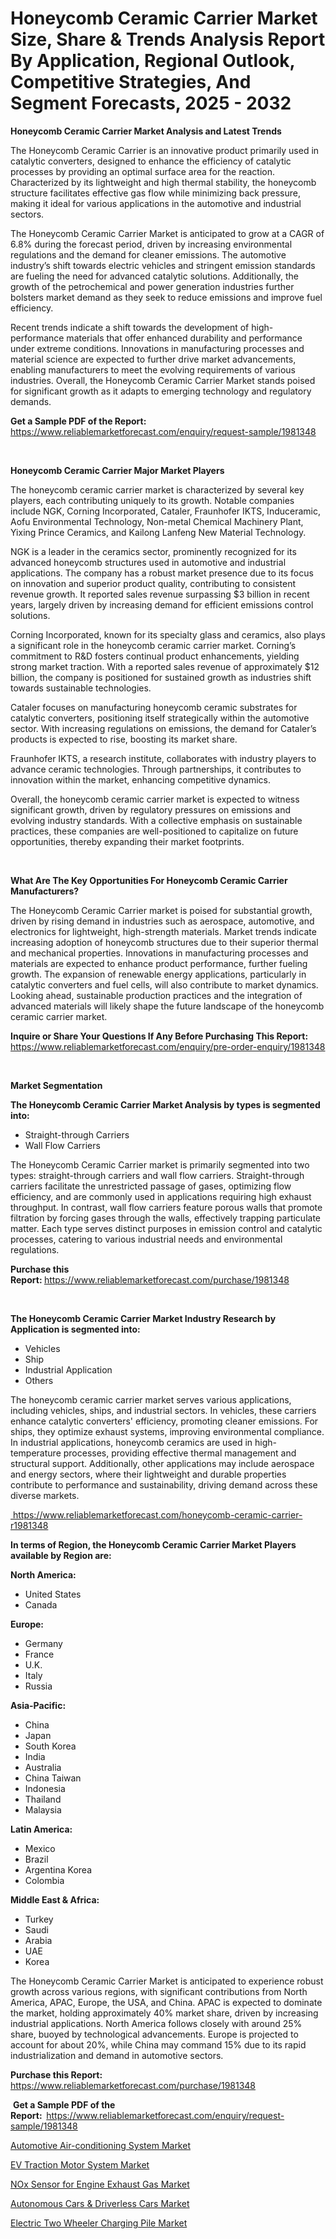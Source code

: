 <p><h1>Honeycomb Ceramic Carrier Market Size, Share & Trends Analysis Report By Application, Regional Outlook, Competitive Strategies, And Segment Forecasts, 2025 - 2032</h1></p><p><strong>Honeycomb Ceramic Carrier Market Analysis and Latest Trends</strong></p>
<p><p>The Honeycomb Ceramic Carrier is an innovative product primarily used in catalytic converters, designed to enhance the efficiency of catalytic processes by providing an optimal surface area for the reaction. Characterized by its lightweight and high thermal stability, the honeycomb structure facilitates effective gas flow while minimizing back pressure, making it ideal for various applications in the automotive and industrial sectors.</p><p>The Honeycomb Ceramic Carrier Market is anticipated to grow at a CAGR of 6.8% during the forecast period, driven by increasing environmental regulations and the demand for cleaner emissions. The automotive industry’s shift towards electric vehicles and stringent emission standards are fueling the need for advanced catalytic solutions. Additionally, the growth of the petrochemical and power generation industries further bolsters market demand as they seek to reduce emissions and improve fuel efficiency.</p><p>Recent trends indicate a shift towards the development of high-performance materials that offer enhanced durability and performance under extreme conditions. Innovations in manufacturing processes and material science are expected to further drive market advancements, enabling manufacturers to meet the evolving requirements of various industries. Overall, the Honeycomb Ceramic Carrier Market stands poised for significant growth as it adapts to emerging technology and regulatory demands.</p></p>
<p><strong>Get a Sample PDF of the Report:&nbsp;</strong> <a href="https://www.reliablemarketforecast.com/enquiry/request-sample/1981348?utm_campaign=1890&utm_medium=2&utm_source=Github&utm_content=ia&utm_term=31032025&utm_id=honeycomb-ceramic-carrier">https://www.reliablemarketforecast.com/enquiry/request-sample/1981348</a></p>
<p>&nbsp;</p>
<p><strong>Honeycomb Ceramic Carrier Major Market Players</strong></p>
<p><p>The honeycomb ceramic carrier market is characterized by several key players, each contributing uniquely to its growth. Notable companies include NGK, Corning Incorporated, Cataler, Fraunhofer IKTS, Induceramic, Aofu Environmental Technology, Non-metal Chemical Machinery Plant, Yixing Prince Ceramics, and Kailong Lanfeng New Material Technology.</p><p>NGK is a leader in the ceramics sector, prominently recognized for its advanced honeycomb structures used in automotive and industrial applications. The company has a robust market presence due to its focus on innovation and superior product quality, contributing to consistent revenue growth. It reported sales revenue surpassing $3 billion in recent years, largely driven by increasing demand for efficient emissions control solutions.</p><p>Corning Incorporated, known for its specialty glass and ceramics, also plays a significant role in the honeycomb ceramic carrier market. Corning’s commitment to R&D fosters continual product enhancements, yielding strong market traction. With a reported sales revenue of approximately $12 billion, the company is positioned for sustained growth as industries shift towards sustainable technologies.</p><p>Cataler focuses on manufacturing honeycomb ceramic substrates for catalytic converters, positioning itself strategically within the automotive sector. With increasing regulations on emissions, the demand for Cataler’s products is expected to rise, boosting its market share.</p><p>Fraunhofer IKTS, a research institute, collaborates with industry players to advance ceramic technologies. Through partnerships, it contributes to innovation within the market, enhancing competitive dynamics.</p><p>Overall, the honeycomb ceramic carrier market is expected to witness significant growth, driven by regulatory pressures on emissions and evolving industry standards. With a collective emphasis on sustainable practices, these companies are well-positioned to capitalize on future opportunities, thereby expanding their market footprints.</p></p>
<p>&nbsp;</p>
<p><strong>What Are The Key Opportunities For Honeycomb Ceramic Carrier Manufacturers?</strong></p>
<p><p>The Honeycomb Ceramic Carrier market is poised for substantial growth, driven by rising demand in industries such as aerospace, automotive, and electronics for lightweight, high-strength materials. Market trends indicate increasing adoption of honeycomb structures due to their superior thermal and mechanical properties. Innovations in manufacturing processes and materials are expected to enhance product performance, further fueling growth. The expansion of renewable energy applications, particularly in catalytic converters and fuel cells, will also contribute to market dynamics. Looking ahead, sustainable production practices and the integration of advanced materials will likely shape the future landscape of the honeycomb ceramic carrier market.</p></p>
<p><strong>Inquire or Share Your Questions If Any Before Purchasing This Report:</strong> <a href="https://www.reliablemarketforecast.com/enquiry/pre-order-enquiry/1981348?utm_campaign=1890&utm_medium=2&utm_source=Github&utm_content=ia&utm_term=31032025&utm_id=honeycomb-ceramic-carrier">https://www.reliablemarketforecast.com/enquiry/pre-order-enquiry/1981348</a></p>
<p>&nbsp;</p>
<p><strong>Market Segmentation</strong></p>
<p><strong>The Honeycomb Ceramic Carrier Market Analysis by types is segmented into:</strong></p>
<p><ul><li>Straight-through Carriers</li><li>Wall Flow Carriers</li></ul></p>
<p><p>The Honeycomb Ceramic Carrier market is primarily segmented into two types: straight-through carriers and wall flow carriers. Straight-through carriers facilitate the unrestricted passage of gases, optimizing flow efficiency, and are commonly used in applications requiring high exhaust throughput. In contrast, wall flow carriers feature porous walls that promote filtration by forcing gases through the walls, effectively trapping particulate matter. Each type serves distinct purposes in emission control and catalytic processes, catering to various industrial needs and environmental regulations.</p></p>
<p><strong>Purchase this Report:&nbsp;</strong><a href="https://www.reliablemarketforecast.com/purchase/1981348?utm_campaign=1890&utm_medium=2&utm_source=Github&utm_content=ia&utm_term=31032025&utm_id=honeycomb-ceramic-carrier">https://www.reliablemarketforecast.com/purchase/1981348</a></p>
<p>&nbsp;</p>
<p><strong>The Honeycomb Ceramic Carrier Market Industry Research by Application is segmented into:</strong></p>
<p><ul><li>Vehicles</li><li>Ship</li><li>Industrial Application</li><li>Others</li></ul></p>
<p><p>The honeycomb ceramic carrier market serves various applications, including vehicles, ships, and industrial sectors. In vehicles, these carriers enhance catalytic converters' efficiency, promoting cleaner emissions. For ships, they optimize exhaust systems, improving environmental compliance. In industrial applications, honeycomb ceramics are used in high-temperature processes, providing effective thermal management and structural support. Additionally, other applications may include aerospace and energy sectors, where their lightweight and durable properties contribute to performance and sustainability, driving demand across these diverse markets.</p></p>
<p><a href="https://www.reliablemarketforecast.com/honeycomb-ceramic-carrier-r1981348?utm_campaign=1890&utm_medium=2&utm_source=Github&utm_content=ia&utm_term=31032025&utm_id=honeycomb-ceramic-carrier">&nbsp;https://www.reliablemarketforecast.com/honeycomb-ceramic-carrier-r1981348</a></p>
<p><strong>In terms of Region, the Honeycomb Ceramic Carrier Market Players available by Region are:</strong></p>
<p>
    <p> <strong> North America: </strong>
        <ul>
            <li>United States</li>
            <li>Canada</li>
        </ul>
        </p> 
    <p> <strong> Europe: </strong>
        <ul>
            <li>Germany</li>
            <li>France</li>
            <li>U.K.</li>
            <li>Italy</li>
            <li>Russia</li>
        </ul>
        </p> 
    <p> <strong> Asia-Pacific: </strong>
        <ul>
            <li>China</li>
            <li>Japan</li>
            <li>South Korea</li>
            <li>India</li>
            <li>Australia</li>
            <li>China Taiwan</li>
            <li>Indonesia</li>
            <li>Thailand</li>
            <li>Malaysia</li>
        </ul>
        </p> 
    <p> <strong> Latin America: </strong>
        <ul>
            <li>Mexico</li>
            <li>Brazil</li>
            <li>Argentina Korea</li>
            <li>Colombia</li>
        </ul>
        </p> 
    <p> <strong> Middle East & Africa: </strong>
        <ul>
            <li>Turkey</li>
            <li>Saudi</li>
            <li>Arabia</li>
            <li>UAE</li>
            <li>Korea</li>
        </ul>
    </p>
    </p>
<p><p>The Honeycomb Ceramic Carrier Market is anticipated to experience robust growth across various regions, with significant contributions from North America, APAC, Europe, the USA, and China. APAC is expected to dominate the market, holding approximately 40% market share, driven by increasing industrial applications. North America follows closely with around 25% share, buoyed by technological advancements. Europe is projected to account for about 20%, while China may command 15% due to its rapid industrialization and demand in automotive sectors.</p></p>
<p><strong>Purchase this Report: </strong><a href="https://www.reliablemarketforecast.com/purchase/1981348?utm_campaign=1890&utm_medium=2&utm_source=Github&utm_content=ia&utm_term=31032025&utm_id=honeycomb-ceramic-carrier">https://www.reliablemarketforecast.com/purchase/1981348</a></p>
<p>&nbsp;<strong>Get a Sample PDF of the Report:&nbsp;&nbsp;</strong><a href="https://www.reliablemarketforecast.com/enquiry/request-sample/1981348?utm_campaign=1890&utm_medium=2&utm_source=Github&utm_content=ia&utm_term=31032025&utm_id=honeycomb-ceramic-carrier">https://www.reliablemarketforecast.com/enquiry/request-sample/1981348</a></p>
<p><strong></strong></p>
<p><p><a href="https://github.com/eskelimaksic/Market-Research-Report-List-1/blob/main/automotive-air-conditioning-system-market.md?utm_campaign=1890&utm_medium=2&utm_source=Github&utm_content=ia&utm_term=31032025&utm_id=honeycomb-ceramic-carrier">Automotive Air-conditioning System Market</a></p><p><a href="https://github.com/lelahokendo/Market-Research-Report-List-1/blob/main/ev-traction-motor-system-market.md?utm_campaign=1890&utm_medium=2&utm_source=Github&utm_content=ia&utm_term=31032025&utm_id=honeycomb-ceramic-carrier">EV Traction Motor System Market</a></p><p><a href="https://github.com/wantadhagino/Market-Research-Report-List-1/blob/main/nox-sensor-for-engine-exhaust-gas-market.md?utm_campaign=1890&utm_medium=2&utm_source=Github&utm_content=ia&utm_term=31032025&utm_id=honeycomb-ceramic-carrier">NOx Sensor for Engine Exhaust Gas Market</a></p><p><a href="https://github.com/vestadjogile/Market-Research-Report-List-1/blob/main/autonomous-cars-driverless-cars-market.md?utm_campaign=1890&utm_medium=2&utm_source=Github&utm_content=ia&utm_term=31032025&utm_id=honeycomb-ceramic-carrier">Autonomous Cars & Driverless Cars Market</a></p><p><a href="https://github.com/hatlepigna2s/Market-Research-Report-List-1/blob/main/electric-two-wheeler-charging-pile-market.md?utm_campaign=1890&utm_medium=2&utm_source=Github&utm_content=ia&utm_term=31032025&utm_id=honeycomb-ceramic-carrier">Electric Two Wheeler Charging Pile Market</a></p></p>